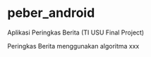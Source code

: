 # peber_android
Aplikasi Peringkas Berita (TI USU Final Project)

Peringkas Berita menggunakan algoritma xxx

